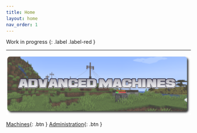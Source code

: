 ```yaml
---
title: Home
layout: home
nav_order: 1
---
```


Work in progress
{: .label .label-red }

---

![](./assets/title/banner.png)

[Machines](/pages/machines_parent){: .btn }
[Administration](/pages/admin_parent){: .btn }